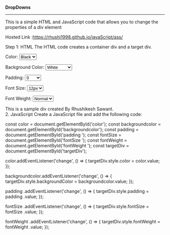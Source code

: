 <b>DropDowns</b>
<hr>
This is a simple HTML and JavaScript code that allows you to change the properties of a div element

Hosted Link :https://rhushi1998.github.io/javaScript/ass/

Step 1: HTML
The HTML code creates a container div and a target div.

<div class="container">
  <label for="color">Color:</label>
  <select id="color">
    <option value="black">Black</option>
    <option value="red">Red</option>
    <option value="blue">Blue</option>
    <!-- Add more color options as needed -->
  </select>
  
  <label for="backgroundcolor">Background Color:</label>
  <select id="backgroundcolor">
    <option value="white">White</option>
    <option value="lightgray">Light Gray</option>
    <option value="lightblue">Light Blue</option>
    <!-- Add more background color options as needed -->
  </select>

  <label for="padding ">Padding:</label>
  <select id="padding ">
    <option value="0">0</option>
    <option value="10px">10px</option>
    <option value="20px">20px</option>
    <!-- Add more padding options as needed -->
  </select>

  <label for="fontSize ">Font Size:</label>
  <select id="fontSize ">
    <option value="12px">12px</option>
    <option value="16px">16px</option>
    <option value="20px">20px</option>
    <!-- Add more font size options as needed -->
  </select>

  <label for="fontWeight ">Font Weight:</label>
  <select id="fontWeight ">
    <option value="normal">Normal</option>
    <option value="bold">Bold</option>
    <!-- Add more font weight options as needed -->
  </select>
</div>

<div id="targetDiv">This is a sample div created By Rhushikesh Sawant.</div>
2. JavaScript
Create a JavaScript file and add the following code:

const color = document.getElementById('color');
const backgroundcolor = document.getElementById('backgroundcolor');
const padding  = document.getElementById('padding ');
const fontSize  = document.getElementById('fontSize ');
const fontWeight  = document.getElementById('fontWeight ');
const targetDiv = document.getElementById('targetDiv');

color.addEventListener('change', () => {
  targetDiv.style.color = color.value;
});

backgroundcolor.addEventListener('change', () => {
  targetDiv.style.backgroundColor = backgroundcolor.value;
});

padding .addEventListener('change', () => {
  targetDiv.style.padding = padding .value;
});

fontSize .addEventListener('change', () => {
  targetDiv.style.fontSize = fontSize .value;
});

fontWeight .addEventListener('change', () => {
  targetDiv.style.fontWeight = fontWeight .value;
});
